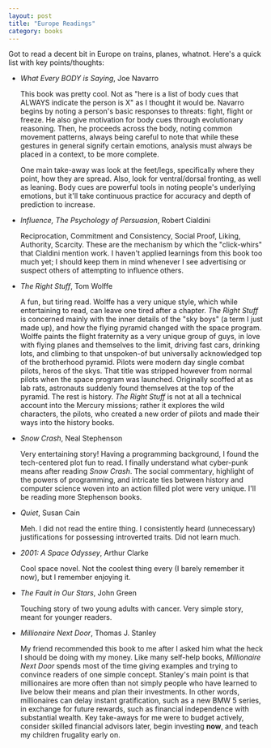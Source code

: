 ```yaml
---
layout: post
title: "Europe Readings"
category: books
---
```


Got to read a decent bit in Europe on trains, planes, whatnot. Here's a quick
list with key points/thoughts:

* _What Every BODY is Saying_, Joe Navarro

  This book was pretty cool. Not as
  "here is a list of body cues that ALWAYS indicate the person is X" as
  I thought it would be. Navarro begins by noting a person's basic responses to
  threats: fight, flight or freeze. He also give motivation for body cues
  through evolutionary reasoning. Then, he proceeds across the body, noting
  common movement patterns, always being careful to note that while these
  gestures in general signify certain emotions, analysis must always be placed
  in a context, to be more complete.

  One main take-away was look at the feet/legs, specifically where they point,
  how they are spread. Also, look for ventral/dorsal fronting, as well as
  leaning. Body cues are powerful tools in noting people's underlying emotions,
  but it'll take continuous practice for accuracy and depth of prediction to
  increase.

* _Influence, The Psychology of Persuasion_, Robert Cialdini

  Reciprocation, Commitment and Consistency, Social Proof, Liking, Authority,
  Scarcity. These are the mechanism by which the "click-whirs" that Cialdini
  mention work. I haven't applied learnings from this book too much yet;
  I should keep them in mind whenever I see advertising or suspect others of
  attempting to influence others.

* _The Right Stuff_, Tom Wolffe

  A fun, but tiring read. Wolffe has a very unique style, which while
  entertaining to read, can leave one tired after a chapter. _The Right Stuff_
  is concerned mainly with the inner details of the "sky boys" (a term I just
  made up), and how the flying pyramid changed with the space program. Wolffe
  paints the flight fraternity as a very unique group of guys, in love with
  flying planes and themselves to the limit, driving fast cars, drinking lots,
  and climbing to that unspoken-of but universally acknowledged top of the
  brotherhood pyramid. Pilots were modern day single combat pilots, heros of
  the skys. That title was stripped however from normal pilots when the space
  program was launched. Originally scoffed at as lab rats, astronauts suddenly
  found themselves at the top of the pyramid. The rest is history. _The Right
  Stuff_ is not at all a technical account into the Mercury missions; rather it
  explores the wild characters, the pilots, who created a new order of pilots
  and made their ways into the history books.

* _Snow Crash_, Neal Stephenson

  Very entertaining story! Having a programming background, I found the
  tech-centered plot fun to read. I finally understand what cyber-punk means
  after reading _Snow Crash_. The social commentary, highlight of the powers of
  programming, and intricate ties between history and computer science woven
  into an action filled plot were very unique. I'll be reading more Stephenson
  books.

* _Quiet_, Susan Cain

  Meh. I did not read the entire thing. I consistently heard (unnecessary)
  justifications for possessing introverted traits. Did not learn much.

* _2001: A Space Odyssey_, Arthur Clarke

  Cool space novel. Not the coolest thing every (I barely remember it now), but 
  I remember enjoying it.

* _The Fault in Our Stars_, John Green

  Touching story of two young adults with cancer. Very simple story, meant for
  younger readers.

* _Millionaire Next Door_, Thomas J. Stanley

  My friend recommended this book to me after I asked him what the heck
  I should be doing with my money. Like many self-help books,
  _Millionaire Next Door_ spends most of the time giving examples and trying to
  convince readers of one simple concept. Stanley's main point is that
  millionaires are more often than not simply people who have learned to live
  below their means and plan their investments. In other words, millionaires
  can delay instant gratification, such as a new BMW 5 series, in exchange for
  future rewards, such as financial independence with substantial wealth. Key
  take-aways for me were to budget actively, consider skilled financial
  advisors later, begin investing __now__, and teach my children frugality
  early on.
